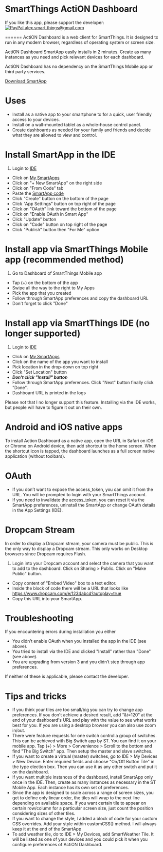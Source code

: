 SmartThings ActiON Dashboard
======

If you like this app, please support the developer:<br/> [![PayPal](https://www.paypalobjects.com/en_US/i/btn/btn_donate_SM.gif) alex.smart.things@gmail.com](https://www.paypal.com/cgi-bin/webscr?cmd=_s-xclick&hosted_button_id=A5K5L44TEF77U)

======
ActiON Dashboard is a web client for SmartThings. It is designed to run in any modern browser, regardless of operating system or screen size.

ActiON Dashboard SmartApp easily installs in 2 minutes. Create as many instances as you need and pick relevant devices for each dashboard.

ActiON Dashboard has no dependency on the SmartThings Mobile app or third party services.

[Download SmartApp](https://github.com/625alex/ActiON-Dashboard/blob/master/app-v4/ActiON4SmartApp.groovy)

Uses
======
* Install as a native app to your smartphone to for a quick, user friendly access to your devices.
* Install on a wall-mounted tablet as a whole-house control panel.
* Create dashboards as needed for your family and friends and decide what they are allowed to view and control.

Install SmartApp in the IDE
======
1. Login to [IDE](https://graph.api.smartthings.com/)
* Click on [My SmartApps]( https://graph.api.smartthings.com/ide/apps)
* Click on "+ New SmartApp" on the right side
* Click on "From Code" tab
* Paste the [SmartApp code](https://github.com/625alex/ActiON-Dashboard/blob/master/app-v4/ActiON4SmartApp.groovy)
* Click "Create" button on the bottom of the page
* Click "App Settings" button on top right of the page
* Click on "OAuth" link toward the bottom of the page
* Click on "Enable OAuth in Smart App"
* Click "Update" button
* Click on "Code" button on top right of the page
* Click "Publish" button then "For Me" option

Install app via SmartThings Mobile app (recommended method)
======

1. Go to Dashboard of SmartThings Mobile app
* Tap (+) on the bottom of the app
* Swipe all the way to the right to My Apps
* Pick the app that you created
* Follow through SmartApp preferences and copy the dashboard URL
* Don't forget to click "Done"

Install app via SmartThings IDE (no longer supported)
======

1. Login to [IDE](https://graph.api.smartthings.com/)
* Click on [My SmartApps]( https://graph.api.smartthings.com/ide/apps)
* Click on the name of the app you want to install
* Pick location in the drop-down on top right
* Click "Set Location" button
* ***Don't click "Install" button***
* Follow through SmartApp preferences. Click "Next" button finally click "Done".
* Dashboard URL is printed in the logs

Please not that I no longer support this feature. Installing via the IDE works, but people will have to figure it out on their own.

Android and iOS native apps
=====
To install Action Dashboard as a native app, open the URL in Safari on iOS or Chrome on Android device, then add shortcut to the home screen. When the shortcut icon is tapped, the dashboard launches as a full screen native application (without toolbars).

OAuth
=====
* If you don’t want to expose the access_token, you can omit it from the URL. You will be prompted to login with your SmartThings account.
* If you need to invalidate the access_token, you can reset it via the SmartApp preferences, uninstall the SmartApp or change OAuth details in the App Settings (IDE).

Dropcam Stream
=====
In order to display a Dropcam stream, your camera must be public. This is the only way to display a Dropcam stream. This only works on Desktop browsers since Dropcam requires Flash.

1. Login into your Dropcam account and select the camera that you want to add to the dashboard. Click on Sharing > Public. Click on "Make Public" button.
* Copy content of "Embed Video" box to a text editor.
* Inside the block of code there will be a URL that looks like 
https://www.dropcam.com/e/1234abcd?autoplay=true
* Copy this URL into your SmartApp.

Troubleshooting
=====
If you encountering errors during installation you either
-	You didn’t enable OAuth when you installed the app in the IDE (see above).
-	You tried to install via the IDE and clicked "Install" rather than "Done" (see above).
-	You are upgrading from version 3 and you didn’t step through app preferences.

If neither of these is applicable, please contact the developer.

Tips and tricks
=====
*	If you think your tiles are too small/big you can try to change app preferences. If you don't achieve a desired result, add "&t=120" at the end of your dashboard's URL and play with the value to see what works best for you. If you are using a desktop browser you can also use zoom in/out.
*	There were feature requests for one switch control a group of switches. This can be achieved with Big Switch app by ST. You can find it on your mobile app. Tap (+) > More > Convenience > Scroll to the bottom and find "The Big Switch" app. Then setup the master and slave switches.
* If you want to create a virtual (master) switches, go to IDE > My Devices > New Device. Enter required fields and choose "On/Off Button Tile" in the type election box. Then you can use it as any other switch and put it on the dashboard.
*	If you want multiple instances of the dashboard, install SmartApp only once in the IDE. Then, create as many instances as necessary in the ST Mobile App. Each instance has its own set of preferences.
*	Since the app is designed to scale across a range of screen sizes, you get to define only linear order, the tiles will wrap to the next line depending on available space. If you want certain tile to appear on certain row/column for a particular screen size, just count the position considering sizes of other tiles.
*	If you want to change the style, I added a block of code for your custom CSS overrides. Add your style within customCSS() method. I will always keep it at the end of the SmartApp
*	To add weather tile, do to IDE > My Devices, add SmartWeather Tile. It will be listed as one of your devices and you could pick it when you configure preferences of ActiON Dashboard.


